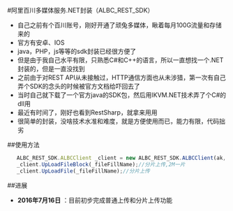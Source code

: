 #阿里百川多媒体服务.NET封装（ALBC_REST_SDK）

* 自己之前有个百川账号，刚好开通了顽兔多媒体，瞅着每月100G流量和存储来的
* 官方有安卓、IOS
* java，PHP，js等等的sdk封装已经很方便了
* 但是由于我自己水平有限，只熟悉C#和C++的语言，所以一直想找一个.NET封装的，但是一直没找到
* 之前由于对REST API从未接触过，HTTP通信方面也从未涉猎，第一次有自己弄个SDK的念头的时候被官方文档给吓回去了
* 当时自己就下载了一个官方java的SDK包，然后用IKVM.NET技术弄了个C#的dll用
* 最近有时间了，刚好也看到RestSharp，就拿来用用
* 很简单的封装，没啥技术水准和难度，就是方便使用而已，能力有限，代码拙劣


##使用方法

```javascript
   ALBC_REST_SDK.ALBCClient _client = new ALBC_REST_SDK.ALBCClient(ak, sk, namespace);
   _client.UpLoadFileBlock(_fileFillName);//分片上传,2M一片
   _client.UpLoadFile(_fileFillName);//分片上传
```

##进展

- **2016年7月16日** ：目前初步完成普通上传和分片上传功能